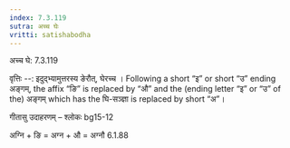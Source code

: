 ```yaml
---
index: 7.3.119
sutra: अच्च घेः
vritti: satishabodha
---
```



 अच्च घे: 7.3.119 


वृत्तिः --: इदुद्भ्यामुत्तरस्य ङेरौत्, घेरच्च । Following a short “इ” or short “उ” ending अङ्गम्, the affix “ङि” is replaced by “औ” and the (ending letter “इ” or “उ” of the) अङ्गम् which has the घि-सञ्ज्ञा is replaced by short “अ”। 


गीतासु उदाहरणम् – श्लोकः bg15-12 


अग्नि + ङि = अग्न + औ = अग्नौ 6.1.88 




